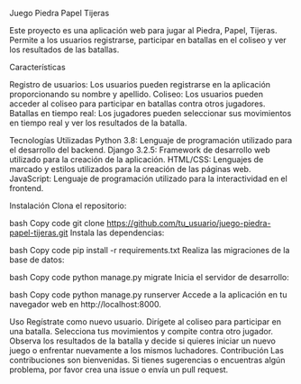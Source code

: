 Juego Piedra Papel Tijeras

Este proyecto es una aplicación web para jugar al Piedra, Papel, Tijeras. Permite a los usuarios registrarse, participar en batallas en el coliseo y ver los resultados de las batallas.

Características

Registro de usuarios: Los usuarios pueden registrarse en la aplicación proporcionando su nombre y apellido.
Coliseo: Los usuarios pueden acceder al coliseo para participar en batallas contra otros jugadores.
Batallas en tiempo real: Los jugadores pueden seleccionar sus movimientos en tiempo real y ver los resultados de la batalla.

Tecnologías Utilizadas
Python 3.8: Lenguaje de programación utilizado para el desarrollo del backend.
Django 3.2.5: Framework de desarrollo web utilizado para la creación de la aplicación.
HTML/CSS: Lenguajes de marcado y estilos utilizados para la creación de las páginas web.
JavaScript: Lenguaje de programación utilizado para la interactividad en el frontend.

Instalación
Clona el repositorio:

bash
Copy code
git clone https://github.com/tu_usuario/juego-piedra-papel-tijeras.git
Instala las dependencias:

bash
Copy code
pip install -r requirements.txt
Realiza las migraciones de la base de datos:

bash
Copy code
python manage.py migrate
Inicia el servidor de desarrollo:

bash
Copy code
python manage.py runserver
Accede a la aplicación en tu navegador web en http://localhost:8000.

Uso
Regístrate como nuevo usuario.
Dirígete al coliseo para participar en una batalla.
Selecciona tus movimientos y compite contra otro jugador.
Observa los resultados de la batalla y decide si quieres iniciar un nuevo juego o enfrentar nuevamente a los mismos luchadores.
Contribución
Las contribuciones son bienvenidas. Si tienes sugerencias o encuentras algún problema, por favor crea una issue o envía un pull request.
